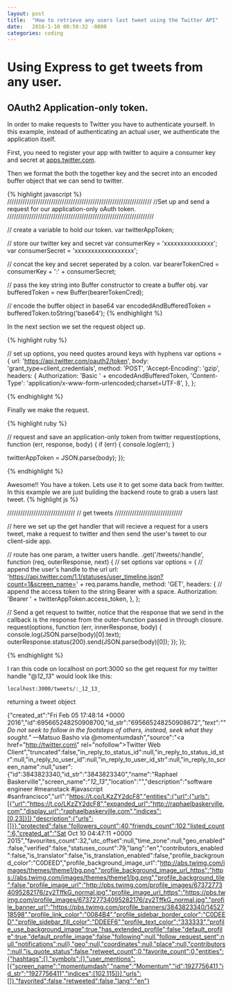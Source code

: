 ```yaml
---
layout: post
title:  "How to retrieve any users last tweet using the Twitter API"
date:   2016-1-10 00:50:32 -0800
categories: coding
---
```


# Using Express to get tweets from any user.

## OAuth2 Application-only token.

  In order to make requests to Twitter you have to authenticate yourself.   In this example, instead of authenticating an actual user, we authenticate the application itself.

   First, you need to register your app with twitter to aquire a consumer key and secret at [apps.twitter.com][twitter-apps]. 

   Then we format the both the together key and the secret into an encoded buffer object that we can send to twitter. 

{% highlight javascript %}
//////////////////////////////////////////////////////////////////
//Set up and send a request for our application-only oAuth token.
///////////////////////////////////////////////////////////////////

// create a variable to hold our token.
var twitterAppToken;

// store our twitter key and secret
var consumerKey = 'xxxxxxxxxxxxxxx';
var consumerSecret = 'xxxxxxxxxxxxxxxxxx';

// concat the key and secret seperated by a colon.
var bearerTokenCred = consumerKey + ':' + consumerSecret;

// pass the key string into Buffer constructor to create a buffer obj.
var bufferedToken = new Buffer(bearerTokenCred);

// encode the buffer object in base64
var encodedAndBufferedToken = bufferedToken.toString('base64');
{% endhighlight %}
  
  In the next section we set the request object up. 

{% highlight ruby %}

// set up options, you need quotes around keys with hyphens
var options = {
  url: 'https://api.twitter.com/oauth2/token',
  body: 'grant_type=client_credentials',
  method: 'POST',
  'Accept-Encoding': 'gzip',
  headers: {
    Authorization: 'Basic ' + encodedAndBufferedToken,
    'Content-Type': 'application/x-www-form-urlencoded;charset=UTF-8',
  },
};

{% endhighlight %}
  
  Finally we make the request.

{% highlight ruby %}

// request and save an application-only token from twitter
request(options, function (err, response, body) {
  if (err) {
    console.log(err);
  }

  twitterAppToken = JSON.parse(body);
});

{% endhighlight %}
  
  Awesome!! You have a token.  Lets use it to get some data back from twitter. In this example we are just building the backend route to grab a users last tweet.
{% highlight js %}

///////////////////////////////
// get tweets
///////////////////////////////

// here we set up the get handler that will recieve a request for a users tweet, make a request to twitter and then send the user's tweet to our client-side app.

// route has one param, a twitter users handle.
.get('/tweets/:handle', function (req, outerResponse, next) {
  // set options
  var options = {
    // append the user's handle to the url
    url: 'https://api.twitter.com/1.1/statuses/user_timeline.json?count=1&screen_name=' + req.params.handle,
    method: 'GET',
    headers: {
      // append the access token to the string Bearer with a space.
      Authorization: 'Bearer ' + twitterAppToken.access_token,
    },
  };

  // Send a get request to twitter, notice that the response that we send in the callback is the response from the outer-function passed in through closure.
  request(options, function (err, innerResponse, body) {
    console.log(JSON.parse(body)[0].text);
    outerResponse.status(200).send(JSON.parse(body)[0]);
  });
});


{% endhighlight %}

I ran this code on localhost on port:3000 so the get request for my twitter handle "@_12_13_" would look like this:

    localhost:3000/tweets/:_12_13_

  returning a tweet object

  {"created_at":"Fri Feb 05 17:48:14 +0000 2016","id":695665248250908700,"id_str":"695665248250908672",*"text":"\"Do not seek to follow in the footsteps of others, instead, seek what they sought.\"* —Matsuo Basho via @momentumdash","source":"<a href=\"http://twitter.com\" rel=\"nofollow\">Twitter Web Client</a>","truncated":false,"in_reply_to_status_id":null,"in_reply_to_status_id_str":null,"in_reply_to_user_id":null,"in_reply_to_user_id_str":null,"in_reply_to_screen_name":null,"user":{"id":3843823340,"id_str":"3843823340","name":"Raphael Baskerville","screen_name":"_12_13_","location":"","description":"software engineer #meanstack #javascript #sanfrancisco","url":"https://t.co/LKzZY2dcF8","entities":{"url":{"urls":[{"url":"https://t.co/LKzZY2dcF8","expanded_url":"http://raphaelbaskerville.com","display_url":"raphaelbaskerville.com","indices":[0,23]}]},"description":{"urls":[]}},"protected":false,"followers_count":40,"friends_count":102,"listed_count":6,"created_at":"Sat Oct 10 04:47:11 +0000 2015","favourites_count":32,"utc_offset":null,"time_zone":null,"geo_enabled":false,"verified":false,"statuses_count":79,"lang":"en","contributors_enabled":false,"is_translator":false,"is_translation_enabled":false,"profile_background_color":"C0DEED","profile_background_image_url":"http://abs.twimg.com/images/themes/theme1/bg.png","profile_background_image_url_https":"https://abs.twimg.com/images/themes/theme1/bg.png","profile_background_tile":false,"profile_image_url":"http://pbs.twimg.com/profile_images/673727734095282176/zy2TffkG_normal.jpg","profile_image_url_https":"https://pbs.twimg.com/profile_images/673727734095282176/zy2TffkG_normal.jpg","profile_banner_url":"https://pbs.twimg.com/profile_banners/3843823340/1452718598","profile_link_color":"0084B4","profile_sidebar_border_color":"C0DEED","profile_sidebar_fill_color":"DDEEF6","profile_text_color":"333333","profile_use_background_image":true,"has_extended_profile":false,"default_profile":true,"default_profile_image":false,"following":null,"follow_request_sent":null,"notifications":null},"geo":null,"coordinates":null,"place":null,"contributors":null,"is_quote_status":false,"retweet_count":0,"favorite_count":0,"entities":{"hashtags":[],"symbols":[],"user_mentions":[{"screen_name":"momentumdash","name":"Momentum","id":1927756411,"id_str":"1927756411","indices":[102,115]}],"urls":[]},"favorited":false,"retweeted":false,"lang":"en"}




[twitter-apps]: https://apps.twitter.com/

